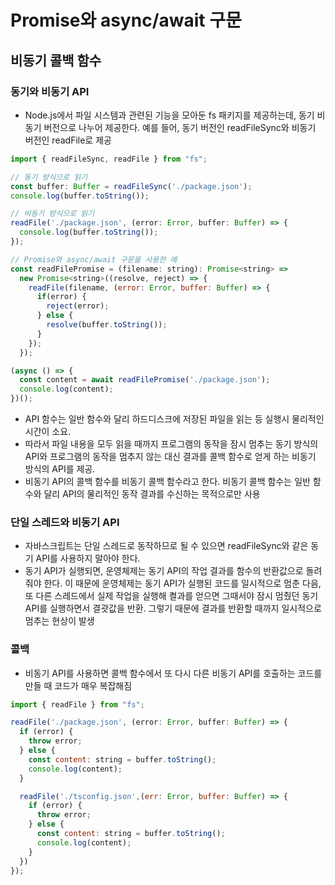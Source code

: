 # Promise와 async/await 구문

## 비동기 콜백 함수

### 동기와 비동기 API

- Node.js에서 파일 시스템과 관련된 기능을 모아둔 fs 패키지를 제공하는데, 동기 비동기 버전으로 나누어 제공한다. 예를 들어, 동기 버전인 readFileSync와 비동기 버전인 readFile로 제공

```javascript
import { readFileSync, readFile } from "fs";

// 동기 방식으로 읽기
const buffer: Buffer = readFileSync('./package.json');
console.log(buffer.toString());

// 비동기 방식으로 읽기
readFile('./package.json', (error: Error, buffer: Buffer) => {
  console.log(buffer.toString());
});

// Promise와 async/await 구문을 사용한 예
const readFilePromise = (filename: string): Promise<string> =>
  new Promise<string>((resolve, reject) => {
    readFile(filename, (error: Error, buffer: Buffer) => {
      if(error) {
        reject(error);
      } else {
        resolve(buffer.toString());
      }
    });
  });

(async () => {
  const content = await readFilePromise('./package.json');
  console.log(content);
})();
```
- API 함수는 일반 함수와 달리 하드디스크에 저장된 파일을 읽는 등 실행시 물리적인 시간이 소요.
- 따라서 파일 내용을 모두 읽을 때까지 프로그램의 동작을 잠시 멈추는 동기 방식의 API와 프로그램의 동작을 멈추지 않는 대신 결과를 콜백 함수로 얻게 하는 비동기 방식의 API를 제공.
- 비동기 API의 콜백 함수를 비동기 콜백 함수라고 한다. 비동기 콜백 함수는 일반 함수와 달리 API의 물리적인 동작 결과를 수신하는 목적으로만 사용

### 단일 스레드와 비동기 API
- 자바스크립트는 단일 스레드로 동작하므로 될 수 있으면 readFileSync와 같은 동기 API를 사용하지 말아야 한다.
- 동기 API가 실행되면, 운영체제는 동기 API의 작업 결과를 함수의 반환값으로 돌려줘야 한다. 이 때문에 운영체제는 동기 API가 실행된 코드를 일시적으로 멈춘 다음, 또 다른 스레드에서 실제 작업을 실행해 켤과를 얻으면 그때서야 잠시 멈췄던 동기 API를 실행하면서 결괏값을 반환. 그렇기 때문에 결과를 반환할 때까지 일시적으로 멈추는 현상이 발생

### 콜백
- 비동기 API를 사용하면 콜백 함수에서 또 다시 다른 비동기 API를 호출하는 코드를 만들 때 코드가 매우 복잡해짐
```javascript
import { readFile } from "fs";

readFile('./package.json', (error: Error, buffer: Buffer) => {
  if (error) {
    throw error;
  } else {
    const content: string = buffer.toString();
    console.log(content);
  }

  readFile('./tsconfig.json',(err: Error, buffer: Buffer) => {
    if (error) {
      throw error;
    } else {
      const content: string = buffer.toString();
      console.log(content);
    }
  })
});
```
